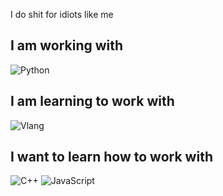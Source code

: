 I do shit for idiots like me

## I am working with

![Python](https://img.shields.io/badge/-Python-3572A5?logo=python&logoColor=white&style=for-the-badge)

## I am learning to work with

![Vlang](https://img.shields.io/badge/-Vlang-4f87c4?logo=V&logoColor=white&style=for-the-badge)

## I want to learn how to work with

![C++](https://img.shields.io/badge/-C++-f34b7d?logo=Cplusplus&logoColor=white&style=for-the-badge) 
![JavaScript](https://img.shields.io/badge/-JavaScript-f1e05a?logo=Javascript&logoColor=white&style=for-the-badge)
